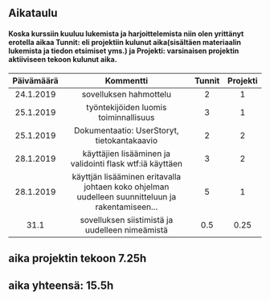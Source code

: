 
## Aikataulu

#### Koska kurssiin kuuluu lukemista ja harjoittelemista niin olen yrittänyt erotella aikaa Tunnit: eli projektiin kulunut aika(sisältäen materiaalin lukemista ja tiedon etsimiset yms.) ja Projekti: varsinaisen projektin aktiiviseen tekoon kulunut aika.

| Päivämäärä | Kommentti | Tunnit | Projekti |
|:---:|:---:|:---:|:---:|
| 24.1.2019 | sovelluksen hahmottelu | 2 | 1 |
| 25.1.2019 | työntekijöiden luomis toiminnallisuus | 3 | 1 |
| 25.1.2019 | Dokumentaatio: UserStoryt, tietokantakaavio | 2 | 2 |
| 28.1.2019 | käyttäjien lisääminen ja validointi flask wtf:iä käyttäen| 3 | 2 |
| 28.1.2019 | käyttjän lisääminen eritavalla johtaen koko ohjelman uudelleen suunnitteluun ja rakentamiseen... | 5 | 1 |
| 31.1 | sovelluksen siistimistä ja uudelleen nimeämistä | 0.5 | 0.25 |

## aika projektin tekoon 7.25h
## aika yhteensä: 15.5h
